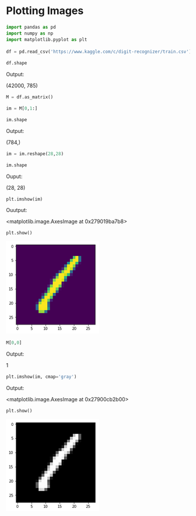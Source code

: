 
# Plotting Images


```python
import pandas as pd
import numpy as np
import matplotlib.pyplot as plt

df = pd.read_csv('https://www.kaggle.com/c/digit-recognizer/train.csv')

```


```python
df.shape
```


Output:

(42000, 785)




```python
M = df.as_matrix()
```


```python
im = M[0,1:]

```


```python
im.shape
```


Output:

(784,)




```python
im = im.reshape(28,28)
```


```python
im.shape
```


Ouput:

(28, 28)




```python
plt.imshow(im)
```


Ouutput:

<matplotlib.image.AxesImage at 0x279019ba7b8>




```python
plt.show()
```


![](Images/output_9_0.png)



```python
M[0,0]
```




Output:

1




```python
plt.imshow(im, cmap='gray')
```


Output:

<matplotlib.image.AxesImage at 0x27900cb2b00>




```python
plt.show()
```


![png](Images/output_12_0.png)

